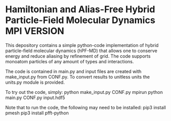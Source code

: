 # Hamiltonian and Alias-Free Hybrid Particle-Field Molecular Dynamics MPI VERSION
This depository contains a simple python-code implementation of hybrid particle-field molecular dynamics (hPF-MD) that allows one to conserve energy and reduce aliasing by refinement of grid. The code supports monoatom particles of any amount of types and interactions.

The code is contained in main.py and input files are created with make_input.py from CONF.py. To convert results to unitless units the units.py module is provided.

To try out the code, simply:
   python make_input.py CONF.py 
   mpirun python main.py CONF.py input.hdf5

Note that to run the code, the following may need to be installed:
pip3 install pmesh
pip3 install pfft-python
